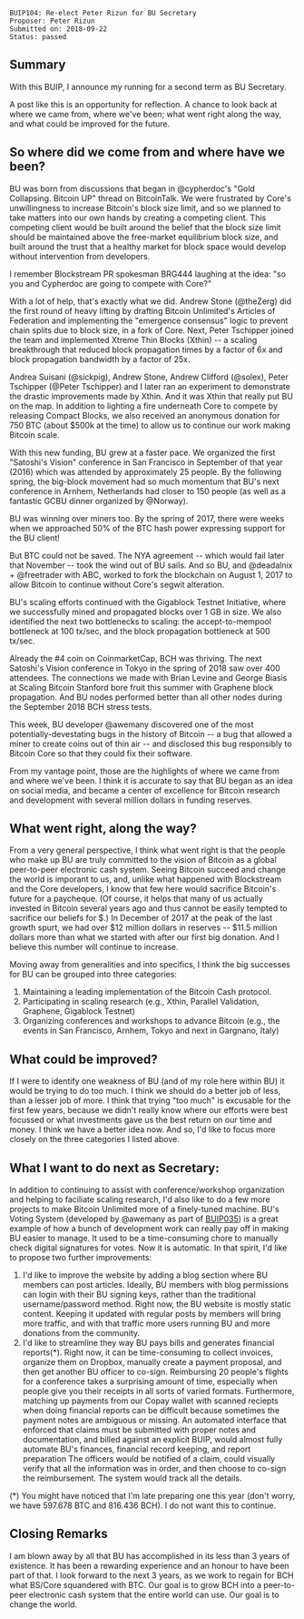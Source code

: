     BUIP104: Re-elect Peter Rizun for BU Secretary
    Proposer: Peter Rizun
    Submitted on: 2018-09-22
    Status: passed

Summary
-------

With this BUIP, I announce my running for a second term as BU Secretary.

A post like this is an opportunity for reflection. A chance to look back
at where we came from, where we've been; what went right along the way,
and what could be improved for the future.

So where did we come from and where have we been?
-------------------------------------------------

BU was born from discussions that began in @cypherdoc's "Gold
Collapsing. Bitcoin UP" thread on BitcoinTalk. We were frustrated by
Core's unwillingness to increase Bitcoin's block size limit, and so we
planned to take matters into our own hands by creating a competing
client. This competing client would be built around the belief that the
block size limit should be maintained above the free-market equilibrium
block size, and built around the trust that a healthy market for block
space would develop without intervention from developers.

I remember Blockstream PR spokesman BRG444 laughing at the idea: "so you
and Cypherdoc are going to compete with Core?"

With a lot of help, that's exactly what we did. Andrew Stone (@theZerg)
did the first round of heavy lifting by drafting Bitcoin Unlimited's
Articles of Federation and implementing the "emergence consensus" logic
to prevent chain splits due to block size, in a fork of Core. Next,
Peter Tschipper joined the team and implemented Xtreme Thin Blocks
(Xthin) -- a scaling breakthrough that reduced block propagation times
by a factor of 6x and block propagation bandwidth by a factor of 25x.

Andrea Suisani (@sickpig), Andrew Stone, Andrew Clifford (@solex), Peter
Tschipper (@Peter Tschipper) and I later ran an experiment to
demonstrate the drastic improvements made by Xthin. And it was Xthin
that really put BU on the map. In addition to lighting a fire underneath
Core to compete by releasing Compact Blocks, we also received an
anonymous donation for 750 BTC (about $500k at the time) to allow us to
continue our work making Bitcoin scale.

With this new funding, BU grew at a faster pace. We organized the first
"Satoshi's Vision" conference in San Francisco in September of that year
(2016) which was attended by approximately 25 people. By the following
spring, the big-block movement had so much momentum that BU's next
conference in Arnhem, Netherlands had closer to 150 people (as well as a
fantastic GCBU dinner organized by @Norway).

BU was winning over miners too. By the spring of 2017, there were weeks
when we approached 50% of the BTC hash power expressing support for the
BU client!

But BTC could not be saved. The NYA agreement -- which would fail later
that November -- took the wind out of BU sails. And so BU, and
@deadalnix + @freetrader with ABC, worked to fork the blockchain on
August 1, 2017 to allow Bitcoin to continue without Core's segwit
alteration.

BU's scaling efforts continued with the Gigablock Testnet Initiative,
where we successfully mined and propagated blocks over 1 GB in size. We
also identified the next two bottlenecks to scaling: the
accept-to-mempool bottleneck at 100 tx/sec, and the block propagation
bottleneck at 500 tx/sec.

Already the \#4 coin on CoinmarketCap, BCH was thriving. The next
Satoshi's Vision conference in Tokyo in the spring of 2018 saw over 400
attendees. The connections we made with Brian Levine and George Biasis
at Scaling Bitcoin Stanford bore fruit this summer with Graphene block
propagation. And BU nodes performed better than all other nodes during
the September 2018 BCH stress tests.

This week, BU developer @awemany discovered one of the most
potentially-devestating bugs in the history of Bitcoin -- a bug that
allowed a miner to create coins out of thin air -- and disclosed this
bug responsibly to Bitcoin Core so that they could fix their software.

From my vantage point, those are the highlights of where we came from
and where we've been. I think it is accurate to say that BU began as an
idea on social media, and became a center of excellence for Bitcoin
research and development with several million dollars in funding
reserves.

What went right, along the way?
-------------------------------

From a very general perspective, I think what went right is that the
people who make up BU are truly committed to the vision of Bitcoin as a
global peer-to-peer electronic cash system. Seeing Bitcoin succeed and
change the world is imporant to us, and, unlike what happened with
Blockstream and the Core developers, I know that few here would
sacrifice Bitcoin's future for a paycheque. (Of course, it helps that
many of us actually invested in Bitcoin several years ago and thus
cannot be easily tempted to sacrifice our beliefs for $.) In December of
2017 at the peak of the last growth spurt, we had over $12 million
dollars in reserves -- $11.5 million dollars more than what we started
with after our first big donation. And I believe this number will
continue to increase.

Moving away from generalities and into specifics, I think the big
successes for BU can be grouped into three categories:

1.  Maintaining a leading implementation of the Bitcoin Cash protocol.
2.  Participating in scaling research (e.g., Xthin, Parallel Validation,
    Graphene, Gigablock Testnet)
3.  Organizing conferences and workshops to advance Bitcoin (e.g., the
    events in San Francisco, Arnhem, Tokyo and next in Gargnano, Italy)

What could be improved?
-----------------------

If I were to identify one weakness of BU (and of my role here within BU)
it would be trying to do too much. I think we should do a better job of
less, than a lesser job of more. I think that trying "too much" is
excusable for the first few years, because we didn't really know where
our efforts were best focussed or what investments gave us the best
return on our time and money. I think we have a better idea now. And so,
I'd like to focus more closely on the three categories I listed above.

What I want to do next as Secretary:
------------------------------------

In addition to continuing to assist with conference/workshop
organization and helping to faciliate scaling research, I'd also like to
do a few more projects to make Bitcoin Unlimited more of a finely-tuned
machine. BU's Voting System (developed by @awemany as part of
[BUIP035](https://bitco.in/forum/threads/buip035-passed-new-bitcoin-unlimited-website.1569/ "wikilink"))
is a great example of how a bunch of development work can really pay off
in making BU easier to manage. It used to be a time-consuming chore to
manually check digital signatures for votes. Now it is automatic. In
that spirit, I'd like to propose two further improvements:

1.  I'd like to improve the website by adding a blog section where BU
    members can post articles. Ideally, BU members with blog permissions
    can login with their BU signing keys, rather than the traditional
    username/password method. Right now, the BU website is mostly static
    content. Keeping it updated with regular posts by members will bring
    more traffic, and with that traffic more users running BU and more
    donations from the community.
2.  I'd like to streamline they way BU pays bills and generates
    financial reports(\*). Right now, it can be time-consuming to
    collect invoices, organize them on Dropbox, manually create a
    payment proposal, and then get another BU officer to co-sign.
    Reimbursing 20 people's flights for a conference takes a surprising
    amount of time, especially when people give you their receipts in
    all sorts of varied formats. Furthermore, matching up payments from
    our Copay wallet with scanned reciepts when doing financial reports
    can be difficult because sometimes the payment notes are ambiguous
    or missing. An automated interface that enforced that claims must be
    submitted with proper notes and documentation, and billed against an
    explicit BUIP, would almost fully automate BU's finances, financial
    record keeping, and report preparation The officers would be
    notified of a claim, could visually verify that all the information
    was in order, and then choose to co-sign the reimbursement. The
    system would track all the details.

(\*) You might have noticed that I'm late preparing one this year (don't
worry, we have 597.678 BTC and 816.436 BCH). I do not want this to
continue.

Closing Remarks
---------------

I am blown away by all that BU has accomplished in its less than 3 years
of existence. It has been a rewarding experience and an honour to have
been part of that. I look forward to the next 3 years, as we work to
regain for BCH what BS/Core squandered with BTC. Our goal is to grow BCH
into a peer-to-peer electronic cash system that the entire world can
use. Our goal is to change the world.

